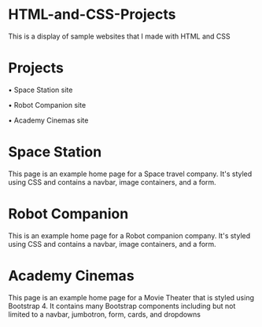 # HTML-and-CSS-Projects
This is a display of sample websites that I made with HTML and CSS

# Projects

• Space Station site

• Robot Companion site

• Academy Cinemas site

# Space Station 
This page is an example home page for a Space travel company. It's styled using 
CSS and contains a navbar, image containers, and a form.

# Robot Companion
This is an example home page for a Robot companion company. It's styled using
CSS and contains a navbar, image containers, and a form.

# Academy Cinemas 
This page is an example home page for a Movie Theater that is styled using Bootstrap 4. 
It contains many Bootstrap components including but not limited to a navbar, jumbotron, form, cards, and dropdowns
